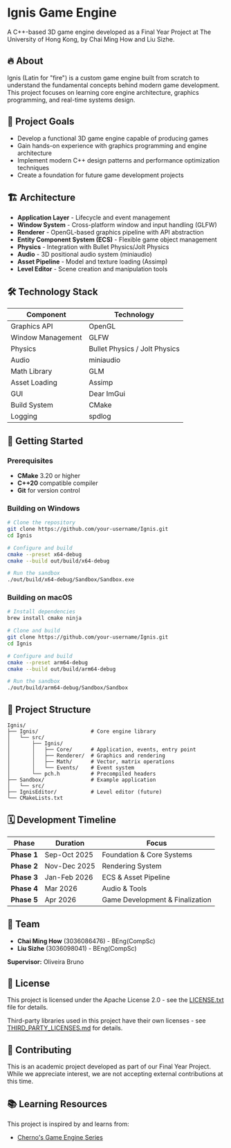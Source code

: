 # Ignis Game Engine

A C++-based 3D game engine developed as a Final Year Project at The University of Hong Kong, by Chai Ming How and Liu Sizhe.

## 🔥 About

Ignis (Latin for "fire") is a custom game engine built from scratch to understand the fundamental concepts behind modern game development. This project focuses on learning core engine architecture, graphics programming, and real-time systems design.

## 🎯 Project Goals

- Develop a functional 3D game engine capable of producing games
- Gain hands-on experience with graphics programming and engine architecture
- Implement modern C++ design patterns and performance optimization techniques
- Create a foundation for future game development projects

## 🏗️ Architecture

- **Application Layer** - Lifecycle and event management
- **Window System** - Cross-platform window and input handling (GLFW)
- **Renderer** - OpenGL-based graphics pipeline with API abstraction
- **Entity Component System (ECS)** - Flexible game object management
- **Physics** - Integration with Bullet Physics/Jolt Physics
- **Audio** - 3D positional audio system (miniaudio)
- **Asset Pipeline** - Model and texture loading (Assimp)
- **Level Editor** - Scene creation and manipulation tools

## 🛠️ Technology Stack

| Component         | Technology                    |
| ----------------- | ----------------------------- |
| Graphics API      | OpenGL                        |
| Window Management | GLFW                          |
| Physics           | Bullet Physics / Jolt Physics |
| Audio             | miniaudio                     |
| Math Library      | GLM                           |
| Asset Loading     | Assimp                        |
| GUI               | Dear ImGui                    |
| Build System      | CMake                         |
| Logging           | spdlog                        |

## 🚀 Getting Started

### Prerequisites

- **CMake** 3.20 or higher
- **C++20** compatible compiler
- **Git** for version control

### Building on Windows

```bash
# Clone the repository
git clone https://github.com/your-username/Ignis.git
cd Ignis

# Configure and build
cmake --preset x64-debug
cmake --build out/build/x64-debug

# Run the sandbox
./out/build/x64-debug/Sandbox/Sandbox.exe
```

### Building on macOS

```bash
# Install dependencies
brew install cmake ninja

# Clone and build
git clone https://github.com/your-username/Ignis.git
cd Ignis

# Configure and build
cmake --preset arm64-debug
cmake --build out/build/arm64-debug

# Run the sandbox
./out/build/arm64-debug/Sandbox/Sandbox
```

## 📁 Project Structure

```
Ignis/
├── Ignis/                 # Core engine library
│   └── src/
│       ├── Ignis/
│       │   ├── Core/      # Application, events, entry point
│       │   ├── Renderer/  # Graphics and rendering
│       │   ├── Math/      # Vector, matrix operations
│       │   └── Events/    # Event system
│       └── pch.h          # Precompiled headers
├── Sandbox/               # Example application
│   └── src/
├── IgnisEditor/           # Level editor (future)
└── CMakeLists.txt
```

## 🗓️ Development Timeline

| Phase       | Duration     | Focus                           |
| ----------- | ------------ | ------------------------------- |
| **Phase 1** | Sep-Oct 2025 | Foundation & Core Systems       |
| **Phase 2** | Nov-Dec 2025 | Rendering System                |
| **Phase 3** | Jan-Feb 2026 | ECS & Asset Pipeline            |
| **Phase 4** | Mar 2026     | Audio & Tools                   |
| **Phase 5** | Apr 2026     | Game Development & Finalization |

## 👥 Team

- **Chai Ming How** (3036086476) - BEng(CompSc)
- **Liu Sizhe** (3036098041) - BEng(CompSc)

**Supervisor:** Oliveira Bruno

## 📄 License

This project is licensed under the Apache License 2.0 - see the [LICENSE.txt](LICENSE.txt) file for details.

Third-party libraries used in this project have their own licenses - see [THIRD_PARTY_LICENSES.md](THIRD_PARTY_LICENSES.md) for details.

## 🤝 Contributing

This is an academic project developed as part of our Final Year Project. While we appreciate interest, we are not accepting external contributions at this time.

## 📚 Learning Resources

This project is inspired by and learns from:

- [Cherno's Game Engine Series](https://www.youtube.com/playlist?list=PLlrATfBNZ98dC-V-N3m0Go4deliWHPFwT)
